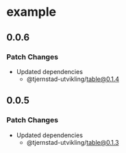 # example

## 0.0.6

### Patch Changes

- Updated dependencies
  - @tjernstad-utvikling/table@0.1.4

## 0.0.5

### Patch Changes

- Updated dependencies
  - @tjernstad-utvikling/table@0.1.3
